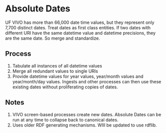 # Absolute Dates

UF VIVO has more than 66,000 date time values, but they represent only 7,700 distinct dates.  Treat
dates as first class entities.  If two dates with different URI have the same datetime value and
datetime precisions, they are the same date.  So merge and standardize.

## Process

1. Tabulate all instances of all datetime values
1. Merge all redundant values to single URIs
1. Provide datetime values for year values, year/month values and 
year/month/day values.  Ingests and other processes can then use these 
existing dates without proliferating copies of dates.

## Notes

1. VIVO screen-based processes create new dates.  Absolute Dates can be 
run at any time to collapse back to canonical dates.
1. Uses older RDF generating mechanisms.  WIll be updated to use rdflib.
